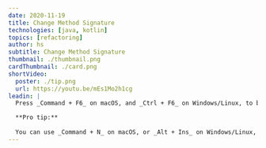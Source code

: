 ```yaml
---
date: 2020-11-19
title: Change Method Signature
technologies: [java, kotlin]
topics: [refactoring]
author: hs
subtitle: Change Method Signature
thumbnail: ./thumbnail.png
cardThumbnail: ./card.png
shortVideo:
  poster: ./tip.png
  url: https://youtu.be/mEs1Mo2h1cg
leadin: |
  Press _Command + F6_ on macOS, and _Ctrl + F6_ on Windows/Linux, to bring up the **Change Signature** dialog. You can add or remove method parameters here.  

  **Pro tip:**
  
  You can use _Command + N_ on macOS, or _Alt + Ins_ on Windows/Linux, or to add a new parameter.  
---
```

